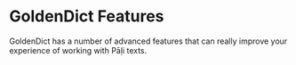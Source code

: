 # GoldenDict Features

GoldenDict has a number of advanced features that can really improve your experience of working with Pāḷi texts. 
